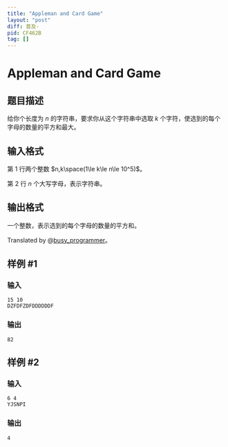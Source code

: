 ```yaml
---
title: "Appleman and Card Game"
layout: "post"
diff: 普及-
pid: CF462B
tag: []
---
```


# Appleman and Card Game

## 题目描述

给你个长度为 $n$ 的字符串，要求你从这个字符串中选取 $k$ 个字符，使选到的每个字母的数量的平方和最大。

## 输入格式

第 $1$ 行两个整数 $n,k\space(1\le k\le n\le 10^5)$。

第 $2$ 行 $n$ 个大写字母，表示字符串。

## 输出格式

一个整数，表示选到的每个字母的数量的平方和。

Translated by @[busy_programmer](https://www.luogu.com.cn/user/649315)。

## 样例 #1

### 输入

```
15 10
DZFDFZDFDDDDDDF

```

### 输出

```
82

```

## 样例 #2

### 输入

```
6 4
YJSNPI

```

### 输出

```
4

```

